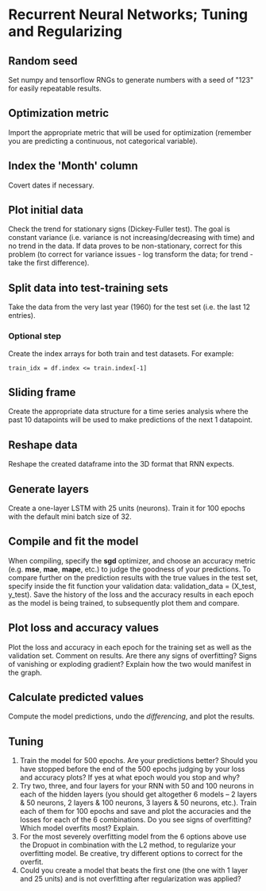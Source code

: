 # Recurrent Neural Networks; Tuning and Regularizing

## Random seed
Set numpy and tensorflow RNGs to generate numbers with a seed of "123" for easily repeatable results.
## Optimization metric
Import the appropriate metric that will be used for optimization (remember you are predicting a continuous, not categorical variable).
## Index the 'Month' column
Covert dates if necessary.
## Plot initial data
Check the trend for stationary signs (Dickey-Fuller test). The goal is constant variance (i.e. variance is not increasing/decreasing with time) and no trend in the data. If data proves to be non-stationary, correct for this problem (to correct for variance issues - log transform the data; for trend - take the first difference).
## Split data into test-training sets
Take the data from the very last year (1960) for the test set (i.e. the last 12 entries).
### Optional step
Create the index arrays for both train and test datasets. For example:

    train_idx = df.index <= train.index[-1]

## Sliding frame
Create the appropriate data structure for a time series analysis where the past 10 datapoints will be used to make predictions of the next 1 datapoint.
## Reshape data
Reshape the created dataframe into the 3D format that RNN expects.
## Generate layers
Create a one-layer LSTM with 25 units (neurons). Train it for 100 epochs with the default mini batch size of 32.
## Compile and fit the model
When compiling, specify the **sgd** optimizer, and choose an accuracy metric (e.g. **mse**, **mae**, **mape**, etc.) to judge the goodness of your predictions. To compare further on the prediction results with the true values in the test set, specify inside the fit function your validation data: validation_data = (X_test, y_test). Save the history of the loss and the accuracy results in each epoch as the model is being trained, to subsequently plot them and compare.
## Plot loss and accuracy values
Plot the loss and accuracy in each epoch for the training set as well as the validation set. Comment on results. Are there any signs of overfitting? Signs of vanishing or exploding gradient? Explain how the two would manifest in the graph. 
## Calculate predicted values
Compute the model predictions, undo the *differencing*, and plot the results.
## Tuning
1. Train the model for 500 epochs. Are your predictions better? Should you have stopped before the end of the 500 epochs judging by your loss and accuracy plots? If yes at what epoch would you stop and why?
2. Try two, three, and four  layers for your RNN with 50 and 100 neurons in each of the hidden layers (you should get altogether 6 models – 2 layers & 50 neurons, 2 layers & 100 neurons, 3 layers & 50 neurons, etc.). Train each of them for 100 epochs and save and plot the accuracies and the losses for each of the 6 combinations. Do you see signs of overfitting? Which model overfits most? Explain.
3. For the most severely overfitting model from the 6 options above use the Dropuot in combination with the L2 method, to regularize your overfitting model. Be creative, try different options to correct for the overfit.
4. Could you create a model that beats the first one (the one with 1 layer and 25 units) and is not overfitting after regularization was applied?
